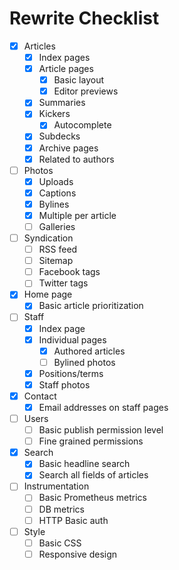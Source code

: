 # Rewrite Checklist

- [x] Articles
  - [x] Index pages
  - [x] Article pages
    - [x] Basic layout
    - [x] Editor previews
  - [x] Summaries
  - [x] Kickers
    - [x] Autocomplete
  - [x] Subdecks
  - [x] Archive pages
  - [x] Related to authors
- [ ] Photos
  - [x] Uploads
  - [x] Captions
  - [x] Bylines
  - [x] Multiple per article
  - [ ] Galleries
- [ ] Syndication
  - [ ] RSS feed
  - [ ] Sitemap
  - [ ] Facebook tags
  - [ ] Twitter tags
- [x] Home page
  - [x] Basic article prioritization
- [ ] Staff
  - [x] Index page
  - [x] Individual pages
    - [x] Authored articles
    - [ ] Bylined photos
  - [x] Positions/terms
  - [x] Staff photos
- [x] Contact
  - [x] Email addresses on staff pages
- [ ] Users
  - [ ] Basic publish permission level
  - [ ] Fine grained permissions
- [x] Search
  - [x] Basic headline search
  - [x] Search all fields of articles
- [ ] Instrumentation
  - [ ] Basic Prometheus metrics
  - [ ] DB metrics
  - [ ] HTTP Basic auth
- [ ] Style
  - [ ] Basic CSS
  - [ ] Responsive design
